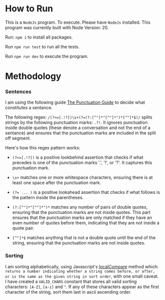 # How to Run

This is a `NodeJs` program. To execute. Please have `NodeJs` installed. This program was currently built with Node Version: 20.

Run: `npm i` to install all packages.

Run `npm run test` to run all the tests.

Run `npm run dev` to execute the program.

# Methodology

### Sentences

I am using the following guide [The Punctuation Guide](https://www.thepunctuationguide.com/terminal-points.html) to decide what constitutes a sentance.

The following regex: `/(?<=[.!?])\s+(?=(?:[^"]*"[^"]*")*[^"]*$)/` splits strings by the following punctuation marks: `.?!`. It ignores punctuation inside double quotes (these denote a conversation and not the end of a sentance) and ensures that the punctuation marks are included in the split off segment.

Here's how this regex pattern works:

- `(?<=[.!?])` is a positive lookbehind assertion that checks if what precedes is one of the punctuation marks '.', '!', or '?'. It captures this punctuation mark.

- `\s+` matches one or more whitespace characters, ensuring there is at least one space after the punctuation mark.

- `(?= ... )` is a positive lookahead assertion that checks if what follows is the pattern inside the parentheses.

- `(?:[^"]*"[^"]*")*` matches any number of pairs of double quotes, ensuring that the punctuation marks are not inside quotes. This part ensures that the punctuation marks are only matched if they have an even number of quotes before them, indicating that they are not inside a quote pair.

- `[^"]*$` matches anything that is not a double quote until the end of the string, ensuring that the punctuation marks are not inside quotes.

### Sorting

I am sorting alphabetically, using Javascript's [localCompare](https://developer.mozilla.org/en-US/docs/Web/JavaScript/Reference/Global_Objects/String/localeCompare) method which: `returns a number indicating whether a string comes before, or after, or is the same as the given string in sort order`, with one small caveat. I have created a `VALID_CHARS` constant that stores all valid sorting characters: `[A-Z]`, `[a-z]` and `"`. If any of these characters appear as the first character of the string, sort them last in ascii ascending order.
